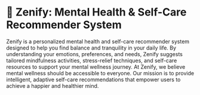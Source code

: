 # 🌿 Zenify: Mental Health & Self-Care Recommender System

Zenify is a personalized mental health and self-care recommender system designed to help you find balance and tranquility in your daily life. By understanding your emotions, preferences, and needs, Zenify suggests tailored mindfulness activities, stress-relief techniques, and self-care resources to support your mental wellness journey.
At Zenify, we believe mental wellness should be accessible to everyone. Our mission is to provide intelligent, adaptive self-care recommendations that empower users to achieve a happier and healthier mind.

